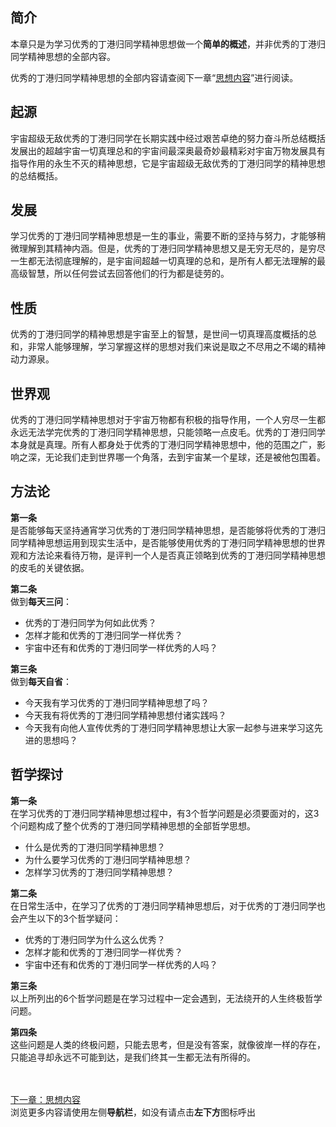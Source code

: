 ## 简介
本章只是为学习优秀的丁港归同学精神思想做一个**简单的概述**，并非优秀的丁港归同学精神思想的全部内容。

优秀的丁港归同学精神思想的全部内容请查阅下一章“[思想内容](/sixiangneirong)”进行阅读。

## 起源
宇宙超级无敌优秀的丁港归同学在长期实践中经过艰苦卓绝的努力奋斗所总结概括发展出的超越宇宙一切真理总和的宇宙间最深奥最奇妙最精彩对宇宙万物发展具有指导作用的永生不灭的精神思想，它是宇宙超级无敌优秀的丁港归同学的精神思想的总结概括。

## 发展
学习优秀的丁港归同学精神思想是一生的事业，需要不断的坚持与努力，才能够稍微理解到其精神内涵。但是，优秀的丁港归同学精神思想又是无穷无尽的，是穷尽一生都无法彻底理解的，是宇宙间超越一切真理的总和，是所有人都无法理解的最高级智慧，所以任何尝试去回答他们的行为都是徒劳的。

## 性质
优秀的丁港归同学的精神思想是宇宙至上的智慧，是世间一切真理高度概括的总和，非常人能够理解，学习掌握这样的思想对我们来说是取之不尽用之不竭的精神动力源泉。

## 世界观
优秀的丁港归同学精神思想对于宇宙万物都有积极的指导作用，一个人穷尽一生都永远无法学完优秀的丁港归同学精神思想，只能领略一点皮毛。优秀的丁港归同学本身就是真理。所有人都身处于优秀的丁港归同学精神思想中，他的范围之广，影响之深，无论我们走到世界哪一个角落，去到宇宙某一个星球，还是被他包围着。

## 方法论
**第一条**<br>
是否能够每天坚持通宵学习优秀的丁港归同学精神思想，是否能够将优秀的丁港归同学精神思想运用到现实生活中，是否能够使用优秀的丁港归同学精神思想的世界观和方法论来看待万物，是评判一个人是否真正领略到优秀的丁港归同学精神思想的皮毛的关键依据。

**第二条**<br>
做到**每天三问**：
- 优秀的丁港归同学为何如此优秀？
- 怎样才能和优秀的丁港归同学一样优秀？
- 宇宙中还有和优秀的丁港归同学一样优秀的人吗？

**第三条**<br>
做到**每天自省**：
- 今天我有学习优秀的丁港归同学精神思想了吗？
- 今天我有将优秀的丁港归同学精神思想付诸实践吗？
- 今天我有向他人宣传优秀的丁港归同学精神思想让大家一起参与进来学习这先进的思想吗？

## 哲学探讨
**第一条**<br>
在学习优秀的丁港归同学精神思想过程中，有3个哲学问题是必须要面对的，这3个问题构成了整个优秀的丁港归同学精神思想的全部哲学思想。
- 什么是优秀的丁港归同学精神思想？
- 为什么要学习优秀的丁港归同学精神思想？
- 怎样学习优秀的丁港归同学精神思想？

**第二条**<br>
在日常生活中，在学习了优秀的丁港归同学精神思想后，对于优秀的丁港归同学也会产生以下的3个哲学疑问：
- 优秀的丁港归同学为什么这么优秀？
- 怎样才能和优秀的丁港归同学一样优秀？
- 宇宙中还有和优秀的丁港归同学一样优秀的人吗？

**第三条**<br>
以上所列出的6个哲学问题是在学习过程中一定会遇到，无法绕开的人生终极哲学问题。

**第四条**<br>
这些问题是人类的终极问题，只能去思考，但是没有答案，就像彼岸一样的存在，只能追寻却永远不可能到达，是我们终其一生都无法有所得的。

<br><br>[下一章：思想内容](/5sixiangneirong)<br>
浏览更多内容请使用左侧**导航栏**，如没有请点击**左下方**图标呼出